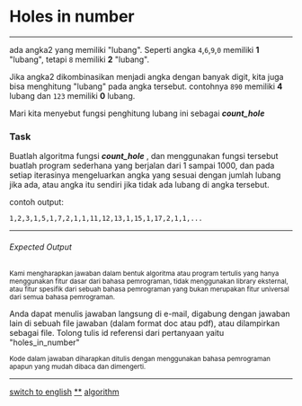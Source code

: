# Holes in number

---

ada angka2 yang memiliki "lubang". Seperti angka ```4```,```6```,```9```,```0``` memiliki **1** "lubang", tetapi ```8``` memiliki **2** "lubang".

Jika angka2 dikombinasikan menjadi angka dengan banyak digit, kita juga bisa menghitung "lubang" pada angka tersebut. contohnya ```890``` memiliki **4** lubang dan ```123``` memiliki **0** lubang.

Mari kita menyebut fungsi penghitung lubang ini sebagai ***count_hole***

### Task

Buatlah algoritma fungsi ***count_hole*** , dan menggunakan fungsi tersebut buatlah program sederhana yang berjalan dari 1 sampai 1000, dan pada setiap iterasinya mengeluarkan angka yang sesuai dengan jumlah lubang jika ada, atau angka itu sendiri jika tidak ada lubang di angka tersebut.

contoh output:

```1,2,3,1,5,1,7,2,1,1,11,12,13,1,15,1,17,2,1,1,...```

---

###### Expected Output

<p><sub>
Kami mengharapkan jawaban dalam bentuk algoritma atau program tertulis yang hanya menggunakan fitur dasar dari bahasa pemrograman, tidak menggunakan library eksternal, atau fitur spesifik dari sebuah bahasa pemrograman yang bukan merupakan fitur universal dari semua bahasa pemrograman. 

Anda dapat menulis jawaban langsung di e-mail, digabung dengan jawaban lain di sebuah file jawaban (dalam format doc atau pdf), atau dilampirkan sebagai file. Tolong tulis id referensi dari pertanyaan yaitu "holes_in_number"
</sub></p><p><sub>
Kode dalam jawaban diharapkan ditulis dengan menggunakan bahasa pemrograman apapun yang mudah dibaca dan dimengerti.
</sub></p>

---

[switch to english](../en/holes_in_number.md)
[**](/tags/**.md)
[algorithm](tags/algorithm.md) 

